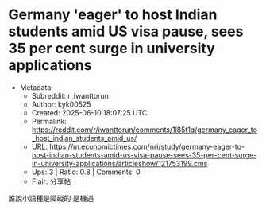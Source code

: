 # Germany 'eager' to host Indian students amid US visa pause, sees 35 per cent surge in university applications

- Metadata:
  - Subreddit: r_iwanttorun
  - Author: kyk00525
  - Created: 2025-06-10 18:07:25 UTC
  - Permalink: https://reddit.com/r/iwanttorun/comments/1l85t1q/germany_eager_to_host_indian_students_amid_us/
  - URL: https://m.economictimes.com/nri/study/germany-eager-to-host-indian-students-amid-us-visa-pause-sees-35-per-cent-surge-in-university-applications/articleshow/121753199.cms
  - Ups: 3 | Ratio: 0.8 | Comments: 0
  - Flair: 分享帖


誰說小語種是障礙的 是機遇

